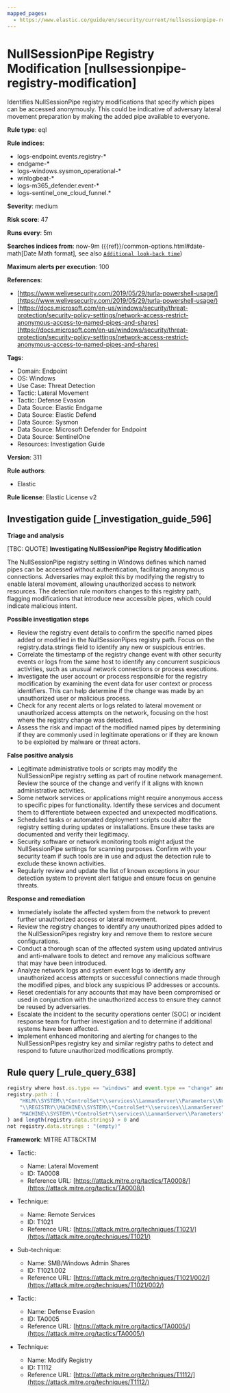 ```yaml
---
mapped_pages:
  - https://www.elastic.co/guide/en/security/current/nullsessionpipe-registry-modification.html
---
```


# NullSessionPipe Registry Modification [nullsessionpipe-registry-modification]

Identifies NullSessionPipe registry modifications that specify which pipes can be accessed anonymously. This could be indicative of adversary lateral movement preparation by making the added pipe available to everyone.

**Rule type**: eql

**Rule indices**:

* logs-endpoint.events.registry-*
* endgame-*
* logs-windows.sysmon_operational-*
* winlogbeat-*
* logs-m365_defender.event-*
* logs-sentinel_one_cloud_funnel.*

**Severity**: medium

**Risk score**: 47

**Runs every**: 5m

**Searches indices from**: now-9m ({{ref}}/common-options.html#date-math[Date Math format], see also [`Additional look-back time`](docs-content://solutions/security/detect-and-alert/create-detection-rule.md#rule-schedule))

**Maximum alerts per execution**: 100

**References**:

* [https://www.welivesecurity.com/2019/05/29/turla-powershell-usage/](https://www.welivesecurity.com/2019/05/29/turla-powershell-usage/)
* [https://docs.microsoft.com/en-us/windows/security/threat-protection/security-policy-settings/network-access-restrict-anonymous-access-to-named-pipes-and-shares](https://docs.microsoft.com/en-us/windows/security/threat-protection/security-policy-settings/network-access-restrict-anonymous-access-to-named-pipes-and-shares)

**Tags**:

* Domain: Endpoint
* OS: Windows
* Use Case: Threat Detection
* Tactic: Lateral Movement
* Tactic: Defense Evasion
* Data Source: Elastic Endgame
* Data Source: Elastic Defend
* Data Source: Sysmon
* Data Source: Microsoft Defender for Endpoint
* Data Source: SentinelOne
* Resources: Investigation Guide

**Version**: 311

**Rule authors**:

* Elastic

**Rule license**: Elastic License v2

## Investigation guide [_investigation_guide_596]

**Triage and analysis**

[TBC: QUOTE]
**Investigating NullSessionPipe Registry Modification**

The NullSessionPipe registry setting in Windows defines which named pipes can be accessed without authentication, facilitating anonymous connections. Adversaries may exploit this by modifying the registry to enable lateral movement, allowing unauthorized access to network resources. The detection rule monitors changes to this registry path, flagging modifications that introduce new accessible pipes, which could indicate malicious intent.

**Possible investigation steps**

* Review the registry event details to confirm the specific named pipes added or modified in the NullSessionPipes registry path. Focus on the registry.data.strings field to identify any new or suspicious entries.
* Correlate the timestamp of the registry change event with other security events or logs from the same host to identify any concurrent suspicious activities, such as unusual network connections or process executions.
* Investigate the user account or process responsible for the registry modification by examining the event data for user context or process identifiers. This can help determine if the change was made by an unauthorized user or malicious process.
* Check for any recent alerts or logs related to lateral movement or unauthorized access attempts on the network, focusing on the host where the registry change was detected.
* Assess the risk and impact of the modified named pipes by determining if they are commonly used in legitimate operations or if they are known to be exploited by malware or threat actors.

**False positive analysis**

* Legitimate administrative tools or scripts may modify the NullSessionPipe registry setting as part of routine network management. Review the source of the change and verify if it aligns with known administrative activities.
* Some network services or applications might require anonymous access to specific pipes for functionality. Identify these services and document them to differentiate between expected and unexpected modifications.
* Scheduled tasks or automated deployment scripts could alter the registry setting during updates or installations. Ensure these tasks are documented and verify their legitimacy.
* Security software or network monitoring tools might adjust the NullSessionPipe settings for scanning purposes. Confirm with your security team if such tools are in use and adjust the detection rule to exclude these known activities.
* Regularly review and update the list of known exceptions in your detection system to prevent alert fatigue and ensure focus on genuine threats.

**Response and remediation**

* Immediately isolate the affected system from the network to prevent further unauthorized access or lateral movement.
* Review the registry changes to identify any unauthorized pipes added to the NullSessionPipes registry key and remove them to restore secure configurations.
* Conduct a thorough scan of the affected system using updated antivirus and anti-malware tools to detect and remove any malicious software that may have been introduced.
* Analyze network logs and system event logs to identify any unauthorized access attempts or successful connections made through the modified pipes, and block any suspicious IP addresses or accounts.
* Reset credentials for any accounts that may have been compromised or used in conjunction with the unauthorized access to ensure they cannot be reused by adversaries.
* Escalate the incident to the security operations center (SOC) or incident response team for further investigation and to determine if additional systems have been affected.
* Implement enhanced monitoring and alerting for changes to the NullSessionPipes registry key and similar registry paths to detect and respond to future unauthorized modifications promptly.


## Rule query [_rule_query_638]

```js
registry where host.os.type == "windows" and event.type == "change" and
registry.path : (
    "HKLM\\SYSTEM\\*ControlSet*\\services\\LanmanServer\\Parameters\\NullSessionPipes",
    "\\REGISTRY\\MACHINE\\SYSTEM\\*ControlSet*\\services\\LanmanServer\\Parameters\\NullSessionPipes",
    "MACHINE\\SYSTEM\\*ControlSet*\\services\\LanmanServer\\Parameters\\NullSessionPipes"
) and length(registry.data.strings) > 0 and
not registry.data.strings : "(empty)"
```

**Framework**: MITRE ATT&CKTM

* Tactic:

    * Name: Lateral Movement
    * ID: TA0008
    * Reference URL: [https://attack.mitre.org/tactics/TA0008/](https://attack.mitre.org/tactics/TA0008/)

* Technique:

    * Name: Remote Services
    * ID: T1021
    * Reference URL: [https://attack.mitre.org/techniques/T1021/](https://attack.mitre.org/techniques/T1021/)

* Sub-technique:

    * Name: SMB/Windows Admin Shares
    * ID: T1021.002
    * Reference URL: [https://attack.mitre.org/techniques/T1021/002/](https://attack.mitre.org/techniques/T1021/002/)

* Tactic:

    * Name: Defense Evasion
    * ID: TA0005
    * Reference URL: [https://attack.mitre.org/tactics/TA0005/](https://attack.mitre.org/tactics/TA0005/)

* Technique:

    * Name: Modify Registry
    * ID: T1112
    * Reference URL: [https://attack.mitre.org/techniques/T1112/](https://attack.mitre.org/techniques/T1112/)



